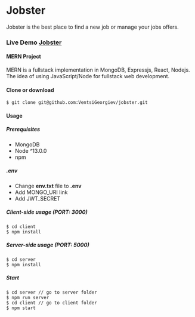 # Jobster

Jobster is the best place to find a new job or manage your jobs offers.

### **Live Demo** [Jobster](https://jobster-vg.herokuapp.com/)

#### **MERN Project**

MERN is a fullstack implementation in MongoDB, Expressjs, React, Nodejs.
The idea of using JavaScript/Node for fullstack web development.

#### **Clone or download**

```terminal
$ git clone git@github.com:VentsiGeorgiev/jobster.git
```

#### **Usage**

##### **Prerequisites**

-   MongoDB
-   Node ^13.0.0
-   npm

##### **.env**

-   Change **env.txt** file to **.env**
-   Add MONGO_URI link
-   Add JWT_SECRET

##### **Client-side usage (PORT: 3000)**

```terminal
$ cd client
$ npm install
```

##### **Server-side usage (PORT: 5000)**

```terminal
$ cd server
$ npm install
```

##### **Start**

```terminal
$ cd server // go to server folder
$ npm run server
$ cd client // go to client folder
$ npm start

```
